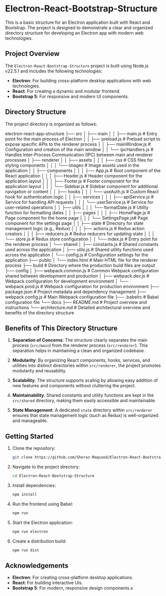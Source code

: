 # Electron-React-Bootstrap-Structure

This is a basic structure for an Electron application built with React and Bootstrap. The project is designed to demonstrate a clear and organized directory structure for developing an Electron app with modern web technologies.

## Project Overview

The `Electron-React-Bootstrap-Structure` project is built using Node.js v22.5.1 and includes the following technologies:
- **Electron**: For building cross-platform desktop applications with web technologies.
- **React**: For creating a dynamic and modular frontend.
- **Bootstrap 5**: For responsive and modern UI components.

## Directory Structure

The project directory is organized as follows:

electron-react-app-structure
├── src
│ ├── main
│ │ ├── main.js # Entry point for the main process of Electron
│ │ ├── preload.js # Preload script to expose specific APIs to the renderer process
│ │ ├── mainWindow.js # Configuration and creation of the main window
│ │ └── ipcHandlers.js # Handles Inter-Process Communication (IPC) between main and renderer processes
│ ├── renderer
│ │ ├── assets
│ │ │ ├── css # CSS files for styling components
│ │ │ └── images # Image assets used in the application
│ │ ├── components
│ │ │ ├── App.js # Root component of the React application
│ │ │ ├── Header.js # Header component for the application layout
│ │ │ ├── Footer.js # Footer component for the application layout
│ │ │ └── Sidebar.js # Sidebar component for additional navigation or content
│ │ ├── hooks
│ │ │ └── useAuth.js # Custom React hook for authentication logic
│ │ ├── services
│ │ │ ├── apiService.js # Service for handling API requests
│ │ │ └── userService.js # Service for user-related operations
│ │ ├── utils
│ │ │ └── formatDate.js # Utility function for formatting dates
│ │ ├── pages
│ │ │ ├── HomePage.js # Page component for the home page
│ │ │ └── SettingsPage.js# Page component for the settings page
│ │ ├── state # Directory for state management logic (e.g., Redux)
│ │ │ ├── actions.js # Redux action creators
│ │ │ ├── reducers.js # Redux reducers for updating state
│ │ │ └── store.js # Redux store configuration
│ │ └── index.js # Entry point for the renderer process
│ └── shared
│ ├── constants.js # Shared constants used across the application
│ ├── utils.js # Shared utility functions used across the application
│ └── config.js # Configuration settings for the application
├── public
│ └── index.html # Main HTML file for the renderer process
├── build # Directory where the production build files are output
├── config
│ ├── webpack.common.js # Common Webpack configuration shared between development and production
│ ├── webpack.dev.js # Webpack configuration for development environment
│ └── webpack.prod.js # Webpack configuration for production environment
├── package.json # Project metadata and dependency management
├── webpack.config.js # Main Webpack configuration file
├── .babelrc # Babel configuration file
└── docs
├── README.md # Project overview and instructions
└── architecture.md # Detailed architectural overview and benefits of the directory structure


## Benefits of This Directory Structure

1. **Separation of Concerns**: The structure clearly separates the main process (`src/main`) from the renderer process (`src/renderer`). This separation helps in maintaining a clean and organized codebase.

2. **Modularity**: By organizing React components, hooks, services, and utilities into distinct directories within `src/renderer`, the project promotes modularity and reusability.

3. **Scalability**: The structure supports scaling by allowing easy addition of new features and components without cluttering the project.

4. **Maintainability**: Shared constants and utility functions are kept in the `src/shared` directory, making them easily accessible and maintainable.

5. **State Management**: A dedicated `state` directory within `src/renderer` ensures that state management logic (such as Redux) is well-organized and manageable.

## Getting Started

1. Clone the repository:
    ```bash
    git clone https://github.com/Sheraz-Maqsood/Electron-React-Bootstrap-Structure.git
    ```

2. Navigate to the project directory:
    ```bash
    cd Electron-React-Bootstrap-Structure
    ```

3. Install dependencies:
    ```bash
    npm install
    ```

4. Run the frontend using Babel:
    ```bash
    npm run
    ```

5. Start the Electron application:
    ```bash
    npm run electron
    ```

6. Create a distribution build:
    ```bash
    npm run dist
    ```

<!-- ## License

This project is licensed under the MIT License - see the [LICENSE](LICENSE) file for details. -->

## Acknowledgements

- **Electron**: For creating cross-platform desktop applications.
- **React**: For building interactive UIs.
- **Bootstrap 5**: For modern, responsive design components.s